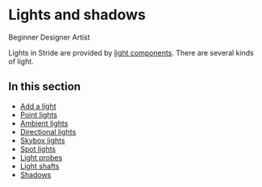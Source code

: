 # Lights and shadows

<span class="badge text-bg-primary">Beginner</span>
<span class="badge text-bg-success">Designer</span>
<span class="badge text-bg-success">Artist</span>

Lights in Stride are provided by [light components](xref:Stride.Engine.LightComponent). There are several kinds of light.

## In this section

* [Add a light](add-a-light.md)
* [Point lights](point-lights.md)
* [Ambient lights](ambient-lights.md)
* [Directional lights](directional-lights.md)
* [Skybox lights](skybox-lights.md)
* [Spot lights](spot-lights.md)
* [Light probes](light-probes.md)
* [Light shafts](light-shafts.md)
* [Shadows](shadows.md)